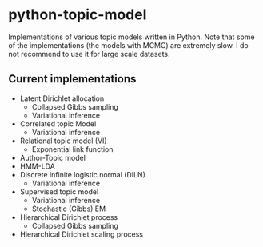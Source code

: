 python-topic-model
==================

Implementations of various topic models written in Python. Note that some of the implementations (the models with MCMC) are extremely slow. I do not recommend to use it for large scale datasets.

Current implementations
-----------------------

* Latent Dirichlet allocation
  * Collapsed Gibbs sampling
  * Variational inference
* Correlated topic Model
  * Variational inference
* Relational topic model (VI)
  * Exponential link function
* Author-Topic model 
* HMM-LDA
* Discrete infinite logistic normal (DILN)
  * Variational inference
* Supervised topic model
  * Variational inference
  * Stochastic (Gibbs) EM
* Hierarchical Dirichlet process
  * Collapsed Gibbs sampling
* Hierarchical Dirichlet scaling process

